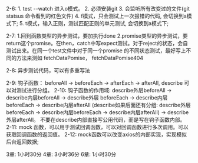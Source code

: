 2-6: 1. test --watch 进入o模式。
     2. 必须安装git
     3. 会监听所有改变过的文件(git statsus 命令看到的红色文件)
     4. f模式，只会测试上一次报错的代码, 会切换到a模式下;
     5. t模式，输入正则，测试匹配正则的单元测试, 会切换到a模式下;

2-7: 1.回到函数类型的异步测试，要加执行done
     2.promise类型的异步测试，要return这个promise。在then，catch中写expect测试。对于reject的状态，会自测试出来。在同一个test文件中对于同一个promise 的不同状态测试，最好写上不同的方法来测如
     fetchDataPomise， fetchDataPomise404

2-8: 异步测试代码，可以有多重写法

2-9: 钩子函数： beforeAll -> beforeEach -> afterEach -> afterAll,
        describe 可以对测试进行分组。
2-10: 钩子函数的作用域: describe外层beforeAll -> describe内层beforeAll -> describe外层               beforeEach -> describe内层beforeEach -> describe内层afterAll (describe如果后面还有分组:        describe外层beforeEach -> describe内层beforeEach -> describe内层afterAll) -> describe        外层afterAll。
      不要在describe内部直接写公用代码，而是写在钩子函数内部。
2-11: mock 函数，可以用于测试回调函数，可以对回调函数进行多次调用。可以获取回调函数的返回值。
2-12: mock函数可以改变axios的内部实现，实现模拟后台返回数据;     

3章: 1小时30分
4章: 3小时36分
6章: 1小时30分